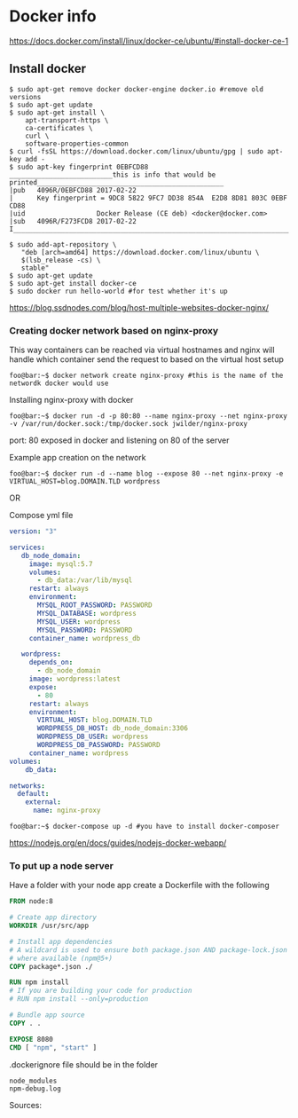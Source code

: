# Docker info

https://docs.docker.com/install/linux/docker-ce/ubuntu/#install-docker-ce-1
## Install docker
```console
$ sudo apt-get remove docker docker-engine docker.io #remove old versions
$ sudo apt-get update
$ sudo apt-get install \
    apt-transport-https \
    ca-certificates \
    curl \
    software-properties-common
$ curl -fsSL https://download.docker.com/linux/ubuntu/gpg | sudo apt-key add -
$ sudo apt-key fingerprint 0EBFCD88
__________________________this is info that would be printed_______________________________________________
|pub   4096R/0EBFCD88 2017-02-22
|      Key fingerprint = 9DC8 5822 9FC7 DD38 854A  E2D8 8D81 803C 0EBF CD88
|uid                  Docker Release (CE deb) <docker@docker.com>
|sub   4096R/F273FCD8 2017-02-22
I__________________________________________________________________________________________________________

$ sudo add-apt-repository \
   "deb [arch=amd64] https://download.docker.com/linux/ubuntu \
   $(lsb_release -cs) \
   stable"
$ sudo apt-get update
$ sudo apt-get install docker-ce
$ sudo docker run hello-world #for test whether it's up
```


https://blog.ssdnodes.com/blog/host-multiple-websites-docker-nginx/
### Creating docker network based on nginx-proxy
This way containers can be reached via virtual hostnames and nginx will handle which container send the request to based on the virtual host setup

```console
foo@bar:~$ docker network create nginx-proxy #this is the name of the networdk docker would use
```
Installing nginx-proxy with docker

```console
foo@bar:~$ docker run -d -p 80:80 --name nginx-proxy --net nginx-proxy -v /var/run/docker.sock:/tmp/docker.sock jwilder/nginx-proxy
```

port: 80 exposed in docker and listening on 80 of the server

Example app creation on the network

```console
foo@bar:~$ docker run -d --name blog --expose 80 --net nginx-proxy -e VIRTUAL_HOST=blog.DOMAIN.TLD wordpress
```
OR 

Compose yml file

```yml
version: "3"

services:
   db_node_domain:
     image: mysql:5.7
     volumes:
       - db_data:/var/lib/mysql
     restart: always
     environment:
       MYSQL_ROOT_PASSWORD: PASSWORD
       MYSQL_DATABASE: wordpress
       MYSQL_USER: wordpress
       MYSQL_PASSWORD: PASSWORD
     container_name: wordpress_db

   wordpress:
     depends_on:
       - db_node_domain
     image: wordpress:latest
     expose:
       - 80
     restart: always
     environment:
       VIRTUAL_HOST: blog.DOMAIN.TLD
       WORDPRESS_DB_HOST: db_node_domain:3306
       WORDPRESS_DB_USER: wordpress
       WORDPRESS_DB_PASSWORD: PASSWORD
     container_name: wordpress
volumes:
    db_data:

networks:
  default:
    external:
      name: nginx-proxy
```
```console
foo@bar:~$ docker-compose up -d #you have to install docker-composer
```

https://nodejs.org/en/docs/guides/nodejs-docker-webapp/
### To put up a node server
Have a folder with your node app
create a Dockerfile with the following

```dockerfile
FROM node:8

# Create app directory
WORKDIR /usr/src/app

# Install app dependencies
# A wildcard is used to ensure both package.json AND package-lock.json are copied
# where available (npm@5+)
COPY package*.json ./

RUN npm install
# If you are building your code for production
# RUN npm install --only=production

# Bundle app source
COPY . .

EXPOSE 8080
CMD [ "npm", "start" ]
```
.dockerignore file should be in the folder
```dockerignore
node_modules
npm-debug.log
```

Sources:

